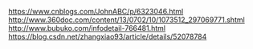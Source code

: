 https://www.cnblogs.com/JohnABC/p/6323046.html
http://www.360doc.com/content/13/0702/10/1073512_297069771.shtml
http://www.bubuko.com/infodetail-766481.html
https://blog.csdn.net/zhangxiao93/article/details/52078784